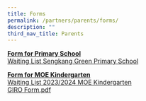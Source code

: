 ```yaml
---
title: Forms
permalink: /partners/parents/forms/
description: ""
third_nav_title: Parents
---
```

<p><strong><u>Form for Primary School</u></strong><br><a href="https://go.gov.sg/skgpswaitinglist2023" target="_blank" rel="noopener">Waiting List Sengkang Green Primary School</a>

</p><p><strong><u>Form for MOE Kindergarten<br></u></strong><a href="https://www.form.gov.sg/63e32fc713cac10012e7edcf" target="_blank" rel="noopener">Waiting List 2023/2024 MOE Kindergarten</a><br><a href="https://drive.google.com/file/d/1EeHVw82yagPdjntnxky5SqfvttQuWyDn/view?usp=sharing">GIRO Form.pdf</a>&nbsp;</p>